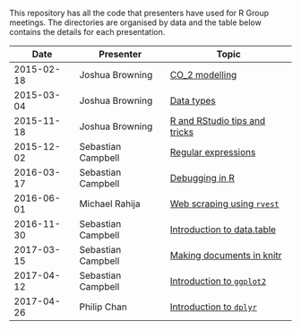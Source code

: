 This repository has all the code that presenters have used for R Group meetings. The directories are organised by data and the table below contains the details for each presentation.

Date       | Presenter          | Topic
-----------|--------------------|------------------------------
2015-02-18 | Joshua Browning    | [CO_2 modelling](2015-02-18)
2015-03-04 | Joshua Browning    | [Data types](2015-03-04)
2015-11-18 | Joshua Browning    | [R and RStudio tips and tricks](2015-11-18)
2015-12-02 | Sebastian Campbell | [Regular expressions](2015-12-02)
2016-03-17 | Sebastian Campbell | [Debugging in R](2016-03-17)
2016-06-01 | Michael Rahija     | [Web scraping using `rvest`](2016-06-01)
2016-11-30 | Sebastian Campbell | [Introduction to data.table](2016-11-30)
2017-03-15 | Sebastian Campbell | [Making documents in knitr](2017-03-15)
2017-04-12 | Sebastian Campbell | [Introduction to `ggplot2`](2017-04-12)
2017-04-26 | Philip Chan        | [Introduction to `dplyr`](2017-04-26)
